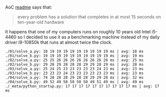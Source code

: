 AoC [readme](https://adventofcode.com/2024/about) says that:
> every problem has a solution that completes in at most 15 seconds on ten-year-old hardware

It happens that one of my computers runs on roughly 10 years old Intel i5-4460 so I decided to use it as a benchmarking machine instead of my daily driver i9-10850k that runs at almost twice the clock.

```
./01/solve_a.py: 18 19 19 19 19 19 19 19 19 19 ms | avg: 18 ms
./01/solve_b.py: 19 19 19 19 19 19 19 19 19 19 ms | avg: 19 ms
./02/solve_a.py: 25 25 26 26 26 26 26 26 26 26 ms | avg: 25 ms
./02/solve_b.py: 29 28 29 28 28 28 29 29 28 29 ms | avg: 28 ms
./03/solve_a.py: 25 24 25 23 23 23 23 23 24 23 ms | avg: 23 ms
./03/solve_b.py: 23 23 23 24 23 23 23 23 23 23 ms | avg: 23 ms
./04/solve_a.py: 74 28 28 28 29 28 28 29 29 28 ms | avg: 32 ms
./04/solve_b.py: 49 52 49 50 50 50 50 49 51 49 ms | avg: 49 ms
./_meta/python_startup.py: 17 17 17 17 17 17 17 17 17 17 ms | avg: 17 ms
```
